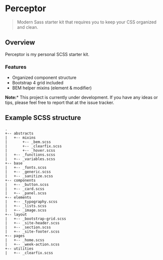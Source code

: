 # Perceptor

> Modern Sass starter kit that requires you to keep your CSS organized and clean.

## Overview

Perceptor is my personal SCSS starter kit.

### Features

* Organized component structure
* Bootstrap 4 grid included
* BEM helper mixins (element & modifier)

**Note:*** This project is currently under development. If you have any ideas or tips, please feel free to report that at the issue tracker.

## Example SCSS structure

```tree
.
+-- abstracts
|   +-- mixins
|       +-- _bem.scss
|       +-- _clearfix.scss
|       +-- _hover.scss
|   +-- _functions.scss
|   +-- _variables.scss
+-- base
|   +-- _fonts.scss
|   +-- _generic.scss
|   +-- _sanitize.scss
+-- components
|   +-- _button.scss
|   +-- _card.scss
|   +-- _panel.scss
+-- elements
|   +-- _typography.scss
|   +-- _lists.scss
|   +-- _image.scss
+-- layout
|   +-- _bootstrap-grid.scss
|   +-- _site-header.scss
|   +-- _section.scss
|   +-- _site-footer.scss
+-- pages
|   +-- _home.scss
|   +-- _week-action.scss
+-- utilities
|   +-- _clearfix.scss
```
